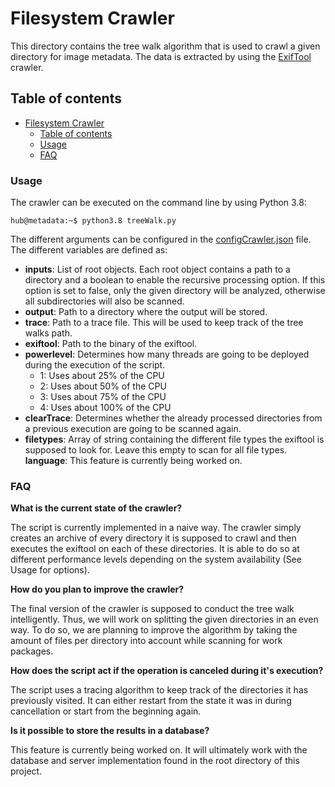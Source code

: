 # Filesystem Crawler
This directory contains the tree walk algorithm that is used to crawl a given directory for image metadata. The data is
extracted by using the [ExifTool](https://exiftool.org/) crawler.

## Table of contents

- [Filesystem Crawler](#Filesystem-Crawler)
  - [Table of contents](#table-of-contents)
  - [Usage](#Usage)
  - [FAQ](#FAQ)

### Usage
The crawler can be executed on the command line by using Python 3.8:
```console
hub@metadata:~$ python3.8 treeWalk.py
```
The different arguments can be configured in the [configCrawler.json](configCrawler.json) file. The different variables are defined as:
* **inputs**: List of root objects. Each root object contains a path to a directory and a boolean to enable the recursive
processing option. If this option is set to false, only the given directory will be analyzed, otherwise all
subdirectories will also be scanned.
* **output**: Path to a directory where the output will be stored.
* **trace**: Path to a trace file. This will be used to keep track of the tree walks path.
* **exiftool**: Path to the binary of the exiftool.
* **powerlevel**: Determines how many threads are going to be deployed during the execution of the script.
    * 1: Uses about 25% of the CPU
    * 2: Uses about 50% of the CPU
    * 3: Uses about 75% of the CPU
    * 4: Uses about 100% of the CPU
* **clearTrace**: Determines whether the already processed directories from a previous execution are going to be
scanned again.
* **filetypes**: Array of string containing the different file types the exiftool is supposed to look for. Leave this
empty to scan for all file types.
**language**: This feature is currently being worked on.
### FAQ
**What is the current state of the crawler?**

The script is currently implemented in a naive way. The crawler simply creates an archive of every directory it is
supposed to crawl and then executes the exiftool on each of these directories. It is able to do so at different
performance levels depending on the system availability (See Usage for options).

**How do you plan to improve the crawler?**

The final version of the crawler is supposed to conduct the tree walk intelligently. Thus, we will work on splitting
the given directories in an even way. To do so, we are planning to improve the algorithm by taking the amount of files
per directory into account while scanning for work packages.

**How does the script act if the operation is canceled during it's execution?**

The script uses a tracing algorithm to keep track of the directories it has previously visited. It can either restart
from the state it was in during cancellation or start from the beginning again.

**Is it possible to store the results in a database?**

This feature is currently being worked on. It will ultimately work with the database and server implementation found in
the root directory of this project.
